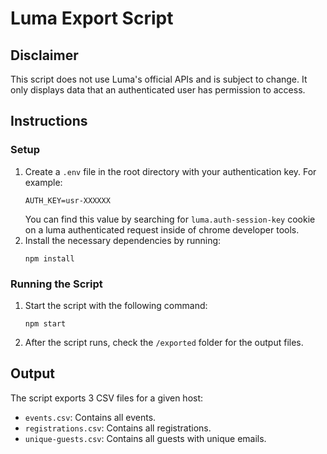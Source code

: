 # Luma Export Script

## Disclaimer

This script does not use Luma's official APIs and is subject to change. It only displays data that an authenticated user has permission to access.

## Instructions

### Setup

1. Create a `.env` file in the root directory with your authentication key. For example:
   ```
   AUTH_KEY=usr-XXXXXX
   ```
   You can find this value by searching for `luma.auth-session-key` cookie on a luma authenticated request inside of chrome developer tools.
2. Install the necessary dependencies by running:
   ```
   npm install
   ```

### Running the Script

1. Start the script with the following command:
   ```
   npm start
   ```
2. After the script runs, check the `/exported` folder for the output files.

## Output

The script exports 3 CSV files for a given host:

- `events.csv`: Contains all events.
- `registrations.csv`: Contains all registrations.
- `unique-guests.csv`: Contains all guests with unique emails.
